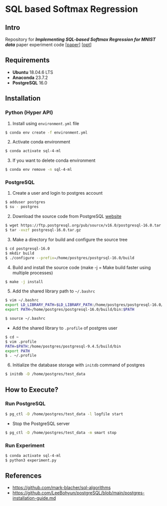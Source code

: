 # SQL based Softmax Regression

## Intro

Repository for __*Implementing SQL-based Softmax Regression for MNIST data*__ paper experiment code [[paper](https://drive.google.com/file/d/18ymVk7ZeyMQxpIw3iB-CqTMkhwqKSuWq/view?usp=drive_link)] [[ppt](https://drive.google.com/file/d/1S6TcjOeh1CW-vy_LbuR_VzrFgl90l8RN/view?usp=sharing)]

## Requirements

- **Ubuntu** 18.04.6 LTS
- **Anaconda** 23.7.2 
- **PostgreSQL** 16.0

## Installation

### Python (Hyper API)

1. Install using `environment.yml` file
```bash
$ conda env create -f environment.yml
```
2. Activate conda environment
```bash
$ conda activate sql-4-ml
```

3. If you want to delete conda environment
```bash
$ conda env remove -n sql-4-ml
```

### PostgreSQL

1. Create a user and login to postgres account
```bash
$ adduser postgres
$ su - postgres
```

2. Download the source code from PostgreSQL [website](https://www.postgresql.org/ftp/source/)
```bash
$ wget https://ftp.postgresql.org/pub/source/v16.0/postgresql-16.0.tar.gz
$ tar -xvzf postgresql-16.0.tar.gz
```
3. Make a directory for build and configure the source tree
```bash
$ cd postgresql-16.0
$ mkdir build
$ ./configure --prefix=/home/postgres/postgrsql-16.0/build
```

4. Build and install the source code (make -j = Make build faster using multiple processes)
```bash
$ make -j install
```

5. Add the shared library path to `~/.bashrc`
```bash
$ vim ~/.bashrc
export LD_LIBRARY_PATH=$LD_LIBRARY_PATH:/home/postgres/postgresql-16.0/build/lib
export PATH=/home/postgres/postgresql-16.0/build/bin:$PATH

$ source ~/.bashrc
```
- Add the shared library to `.profile` of postgres user
```bash
$ cd ~
$ vim .profile
PATH=$PATH:/home/postgres/postgresql-9.4.5/build/bin
export PATH
$ . ~/.profile
```
6. Initialize the database storage with `initdb` command of postgres
```bash
$ initdb -D /home/postgres/test_data
```

## How to Execute?

### Run PostgreSQL

```bash
$ pg_ctl -D /home/postgres/test_data -l logfile start
```
- Stop the PostgreSQL server
```bash
$ pg_ctl -D /home/postgres/test_data -m smart stop
```
### Run Experiment 
```bash
$ conda activate sql-4-ml
$ python3 experiment.py
```


## References
- https://github.com/mark-blacher/sql-algorithms
- https://github.com/LeeBohyun/postgreSQL/blob/main/postgres-installation-guide.md

